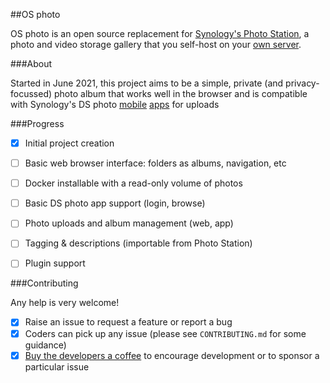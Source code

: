 ##OS photo

OS photo is an open source replacement for [Synology's Photo Station](https://www.synology.com/en-us/dsm/feature/photo_station), a photo and video storage gallery that you self-host on your [own server](https://en.wikipedia.org/wiki/Network-attached_storage).

###About

Started in June 2021, this project aims to be a simple, private (and privacy-focussed) photo album that works well in the browser and is compatible with Synology's DS photo [mobile](https://play.google.com/store/apps/details?id=com.synology.dsphoto) [apps](https://itunes.apple.com/app/ds-photo/id321493106) for uploads

<!--
###Key features

- Directories = Photo Albums: *Arrange photos and videos into folders*
-->

###Progress

- [x] Initial project creation
- [ ] Basic web browser interface: folders as albums, navigation, etc
- [ ] Docker installable with a read-only volume of photos
- [ ] Basic DS photo app support (login, browse)
- [ ] Photo uploads and album management (web, app)
- [ ] Tagging & descriptions (importable from Photo Station)
- [ ] Plugin support


###Contributing

Any help is very welcome!

- [x] Raise an issue to request a feature or report a bug
- [x] Coders can pick up any issue (please see `CONTRIBUTING.md` for some guidance)
- [x] [Buy the developers a coffee](https://www.buymeacoffee.com/fatlemon) to encourage development or to sponsor a particular issue
